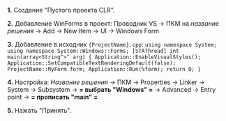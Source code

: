 **1.** Создание "Пустого проекта CLR".

**2.** Добавление WinForms в проект:
	 Проводник VS -> ПКМ на *название решения* -> Add -> New Item -> UI -> Windows Form

**3.** Добавление в исходник `{ProjectName}.cpp`:
	```using namespace System;
	using namespace System::Windows::Forms;
	[STAThread]
	int main(array<String^>^ arg) {
		Application::EnableVisualStyles();
		Application::SetCompatibleTextRenderingDefault(false);
		ProjectName::MyForm form;
		Application::Run(%form);
		return 0;
	}```

**4.** Настройка:
	*Название решения* -> ПКМ -> Properties -> Linker
		-> System -> Subsystem -> **= выбрать "Windows" =**
		-> Advanced -> Entry point -> **= прописать "main" =**

**5.** Нажать "Принять".